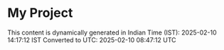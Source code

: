 # My Project

This content is dynamically generated in Indian Time (IST): 2025-02-10 14:17:12 IST
Converted to UTC: 2025-02-10 08:47:12 UTC
